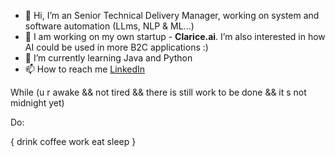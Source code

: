 - 👋 Hi, I’m an Senior Technical Delivery Manager, working on system and software automation (LLms, NLP & ML...)
- 👀 I am working on my own startup - **Clarice.ai**. I’m also interested in how AI could be used in more B2C applications :)
- 🌱 I’m currently learning Java and Python
- 📫 How to reach me <a href="https://www.linkedin.com/in/murilo-silvestre-8b56abb6/" rel="nofollow">LinkedIn</a>


While (u r awake && not tired && there is still work to be done && it
s not midnight yet)
 
Do: 
 
{​​​​​
drink coffee
work
eat
sleep
}​​​​​


<!---
Irishglitch/Irishglitch is a ✨ special ✨ repository because its `README.md` (this file) appears on your GitHub profile.
You can click the Preview link to take a look at your changes.
--->

